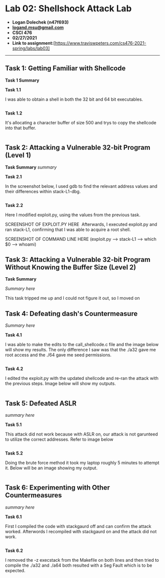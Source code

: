 # Lab 02: Shellshock Attack Lab
- **Logan Dolechek (n47f693)**
- **logand.msu@gmail.com**
- **CSCI 476**
- **02/27/2021**
- **Link to assignment:**[https://www.traviswpeters.com/cs476-2021-spring/labs/lab03]
---

## Task 1: Getting Familiar with Shellcode

**Task 1 Summary**

**Task 1.1**

I was able to obtain a shell in both the 32 bit and 64 bit executables.

<img src = "" width="" height="">

**Task 1.2**

It's allocating a character buffer of size 500 and trys to copy the shellcode into that buffer. 

<img src = "" width="" height="">

## Task 2: Attacking a Vulnerable 32-bit Program (Level 1)

**Task Summary**
_summary_

**Task 2.1**

In the screenshot below, I used gdb to find the relevant address values and their differences within stack-L1-dbg.

<img src = "" width="" height="">

**Task 2.2**

Here I modified exploit.py, using the values from the previous task.

SCREENSHOT OF EXPLOIT.PY HERE <img src = "" width="" height="">
Afterwards, I executed exploit.py and ran stack-L1, confirming that I was able to acquire a root shell.

SCREENSHOT OF COMMAND LINE HERE (exploit.py --> stack-L1 --> which $0 --> whoami) <img src = "" width="" height="">

## Task 3: Attacking a Vulnerable 32-bit Program Without Knowing the Buffer Size (Level 2)

**Task Summary**

_Summary here_

This task tripped me up and I could not figure it out, so I moved on  

## Task 4: Defeating dash's Countermeasure

_Summary here_

**Task 4.1**

I was able to make the edits to the call_shellcode.c file and the image below will show my results. The only difference I saw was that the ./a32 gave me root access and the ./64 gave me seed permissions. 

<img src = "" width="" height="">

**Task 4.2**

I edited the exploit.py with the updated shellcode and re-ran the attack with the previous steps. Image below will show my outputs. 

<img src = "" width="" height="">

## Task 5: Defeated ASLR

_summary here_

**Task 5.1**

This attack did not work because with ASLR on, our attack is not garunteed to utilize the correct addresses. Refer to image below

<img src = "" width="" height="">

**Task 5.2**

Doing the brute force method it took my laptop roughly 5 minutes to attempt it. Below will be an image showing my output. 

<img src = "" width="" height="">

## Task 6: Experimenting with Other Countermeasures

_summary here_

**Task 6.1**

First I compiled the code with stackgaurd off and can confirm the attack worked. Afterwords I recompiled with stackgaurd on and the attack did not work.

<img src = "" width="" height="">

**Task 6.2**

I removed the -z execstack from the Makefile on both lines and then tried to compile the ./a32 and ./a64 both resulted with a Seg Fault which is to be expected. 

<img src = "" width="" height="">

